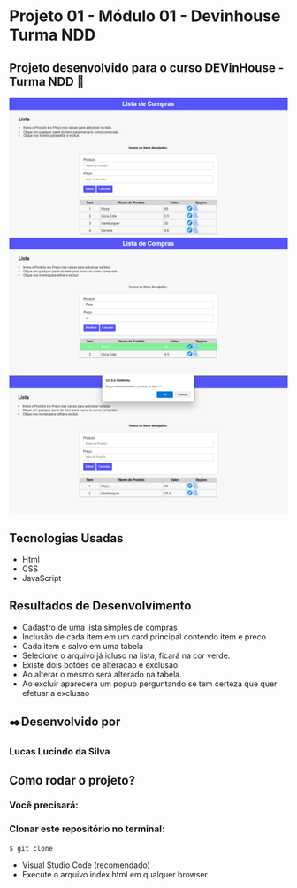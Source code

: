 # Projeto 01 - Módulo 01 - Devinhouse Turma NDD

## Projeto desenvolvido para o curso DEVinHouse - Turma NDD 🚀

<img class="readme01" src="img-documentacao/img01.PNG" alt="img tela principal">
<img class="readme02" src="img-documentacao/img02.PNG" alt="img estrutura do projeto">
<img class="readme03" src="img-documentacao/img03.PNG" alt="img exclusão de um item">

<h2>Tecnologias Usadas</h2>  
<ul>
    <li>Html</li>
    <li>CSS</li>
    <li>JavaScript</li>    
</ul>

<h2>Resultados de Desenvolvimento</h2>  
<ul>
    <li>Cadastro de uma lista simples de compras</li>
    <li>Inclusão de cada item em um card principal contendo item e preco</li>
    <li>Cada item e salvo em uma tabela</li>
    <li>Selecione o arquivo já icluso na lista, ficará na cor verde.</li>
    <li>Existe dois botões de alteracao e exclusao.</li>
    <li>Ao alterar o mesmo será alterado na tabela.</li>
    <li>Ao excluir aparecera um popup perguntando se tem certeza que quer efetuar a exclusao</li>    
</ul>

<h2>✒️Desenvolvido por </h2>
<h3>Lucas Lucindo da Silva</h3>

## Como rodar o projeto?
### Você precisará:

### Clonar este repositório no terminal:
```
$ git clone 
```

<ul>
    <li>Visual Studio Code (recomendado)</li>
    <li>Execute o arquivo index.html em qualquer browser</li>
</ul>


